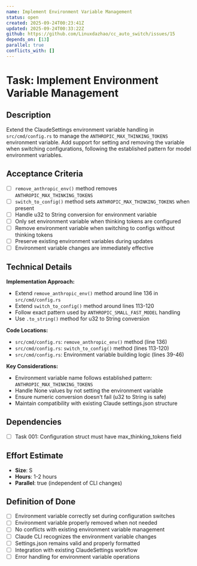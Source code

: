 ```yaml
---
name: Implement Environment Variable Management
status: open
created: 2025-09-24T00:23:41Z
updated: 2025-09-24T00:33:22Z
github: https://github.com/Linuxdazhao/cc_auto_switch/issues/15
depends_on: [13]
parallel: true
conflicts_with: []
---
```


# Task: Implement Environment Variable Management

## Description

Extend the ClaudeSettings environment variable handling in `src/cmd/config.rs` to manage the `ANTHROPIC_MAX_THINKING_TOKENS` environment variable. Add support for setting and removing the variable when switching configurations, following the established pattern for model environment variables.

## Acceptance Criteria

- [ ] `remove_anthropic_env()` method removes `ANTHROPIC_MAX_THINKING_TOKENS`
- [ ] `switch_to_config()` method sets `ANTHROPIC_MAX_THINKING_TOKENS` when present
- [ ] Handle u32 to String conversion for environment variable
- [ ] Only set environment variable when thinking tokens are configured
- [ ] Remove environment variable when switching to configs without thinking tokens
- [ ] Preserve existing environment variables during updates
- [ ] Environment variable changes are immediately effective

## Technical Details

**Implementation Approach:**
- Extend `remove_anthropic_env()` method around line 136 in `src/cmd/config.rs`
- Extend `switch_to_config()` method around lines 113-120
- Follow exact pattern used by `ANTHROPIC_SMALL_FAST_MODEL` handling
- Use `.to_string()` method for u32 to String conversion

**Code Locations:**
- `src/cmd/config.rs`: `remove_anthropic_env()` method (line 136)
- `src/cmd/config.rs`: `switch_to_config()` method (lines 113-120)
- `src/cmd/config.rs`: Environment variable building logic (lines 39-46)

**Key Considerations:**
- Environment variable name follows established pattern: `ANTHROPIC_MAX_THINKING_TOKENS`
- Handle None values by not setting the environment variable
- Ensure numeric conversion doesn't fail (u32 to String is safe)
- Maintain compatibility with existing Claude settings.json structure

## Dependencies

- [ ] Task 001: Configuration struct must have max_thinking_tokens field

## Effort Estimate

- **Size**: S
- **Hours**: 1-2 hours
- **Parallel**: true (independent of CLI changes)

## Definition of Done

- [ ] Environment variable correctly set during configuration switches
- [ ] Environment variable properly removed when not needed
- [ ] No conflicts with existing environment variable management
- [ ] Claude CLI recognizes the environment variable changes
- [ ] Settings.json remains valid and properly formatted
- [ ] Integration with existing ClaudeSettings workflow
- [ ] Error handling for environment variable operations
